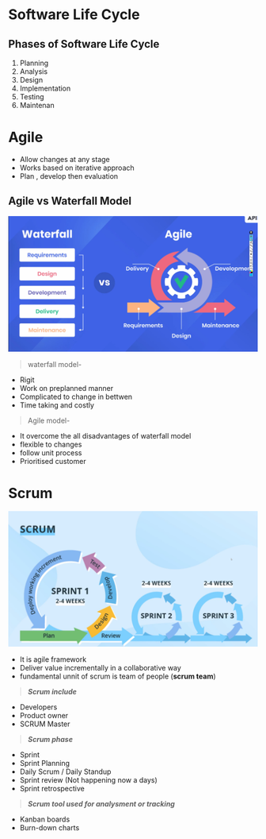 # Software Life Cycle

## Phases of Software Life Cycle
1. Planning
2. Analysis
3. Design 
4. Implementation 
5. Testing 
6. Maintenan
# Agile

* Allow changes at any stage
* Works based on iterative approach
* Plan , develop then evaluation

## Agile vs Waterfall Model
![waterfall and agile](image/waterfall%20vs%20Agile.png)

> waterfall model-

* Rigit
* Work on preplanned manner
* Complicated to change in bettwen
* Time taking and costly

> Agile model-

* It overcome the all disadvantages of waterfall model
* flexible to changes
* follow unit process 
* Prioritised customer 

# Scrum
![Scrum](image/scrum.png)
  * It is agile framework
  * Deliver value incrementally in a collaborative way
  * fundamental unnit of scrum is team of people (**scrum team**)
  

> ***Scrum include***
* Developers
* Product owner
* SCRUM Master

> ***Scrum phase***

- Sprint
- Sprint Planning
- Daily Scrum / Daily Standup
- Sprint review (Not happening now a days)
- Sprint retrospective

> ***Scrum tool used for analysment or tracking***
- Kanban boards
- Burn-down charts


